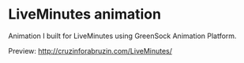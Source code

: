 # LiveMinutes animation

Animation I built for LiveMinutes using GreenSock Animation Platform.

Preview: http://cruzinforabruzin.com/LiveMinutes/
